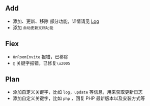 ## Add

- 添加、更新、移除 部分功能，详情请见 [Log](Log.md)
- 添加 `自动更新文档功能`

## Fiex

- `OnRoomInvite` 报错，已移除
- `@` 关键字报错，已修复`\u2005`

## Plan

- 添加自定义关键字，比如 `log`，`update` 等信息，用来获取更新日志
- 添加自定义关键字，比如 `php` ，回复 PHP 最新版本以及安装方式等